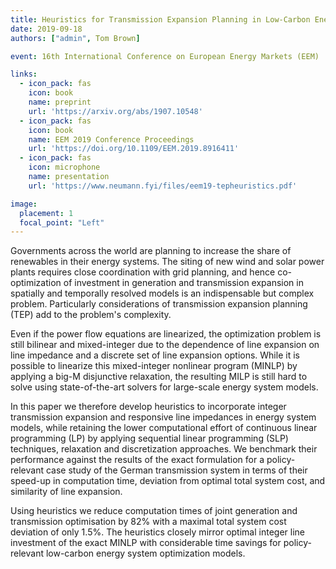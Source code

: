 ```yaml
---
title: Heuristics for Transmission Expansion Planning in Low-Carbon Energy System Models
date: 2019-09-18
authors: ["admin", Tom Brown]

event: 16th International Conference on European Energy Markets (EEM)

links:
  - icon_pack: fas
    icon: book
    name: preprint
    url: 'https://arxiv.org/abs/1907.10548'
  - icon_pack: fas
    icon: book
    name: EEM 2019 Conference Proceedings
    url: 'https://doi.org/10.1109/EEM.2019.8916411'
  - icon_pack: fas
    icon: microphone
    name: presentation
    url: 'https://www.neumann.fyi/files/eem19-tepheuristics.pdf'

image:
  placement: 1
  focal_point: "Left"
---
```


Governments across the world are planning to increase the share of renewables in their energy systems. The siting of new wind and solar power plants requires close coordination with grid planning, and hence co-optimization of investment in generation and transmission expansion in spatially and temporally resolved models is an indispensable but complex problem. Particularly considerations of transmission expansion planning (TEP) add to the problem's complexity. 

Even if the power flow equations are linearized, the optimization problem is still bilinear and mixed-integer due to the dependence of line expansion on line impedance and a discrete set of line expansion options. While it is possible to linearize this mixed-integer nonlinear program (MINLP) by applying a big-M disjunctive relaxation, the resulting MILP is still hard to solve using state-of-the-art solvers for large-scale energy system models.

In this paper we therefore develop heuristics to incorporate integer transmission expansion and responsive line impedances in energy system models, while retaining the lower computational effort of continuous linear programming (LP) by applying sequential linear programming (SLP) techniques, relaxation and discretization approaches. We benchmark their performance against the results of the exact formulation for a policy-relevant case study of the German transmission system in terms of their speed-up in computation time, deviation from optimal total system cost, and similarity of line expansion.

Using heuristics we reduce computation times of joint generation and transmission optimisation by 82% with a maximal total system cost deviation of only 1.5%. The heuristics closely mirror optimal integer line investment of the exact MINLP with considerable time savings for policy-relevant low-carbon energy system optimization models. 
